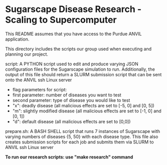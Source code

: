 
# Sugarscape Disease Research - Scaling to Supercomputer

This README assumes that you have access to the Purdue ANVIL application.

This directory includes the scripts our group used when executing and planning our project.

script: A PYTHON script used to edit and produce varying JSON configuration files for the Sugarscape simulation to run. Additionally, the output of this file should return a SLURM submission script that can be sent onto the ANVIL ssh Linux server

- flag parameters for script:
- first parameter: number of diseases you want to test
- second parameter: type of disease you would like to test
- "x": deadly disease (all malicious effects are set to [-5, 0] and [0, 5])
- "m": slightly modified disease (all malicious effects are set to [-1, 0] and [0, 1])
- "d": default disease (all malicious effects are set to [0,0])

prepare.sh: A BASH SHELL script that runs 7 instances of Sugarscape with varying numbers of diseases {5, 50} with each disease type. This file also creates submission scripts for each job and submits them via SLURM to ANVIL ssh Linux server

**To run our research scripts: use "make research" command**


